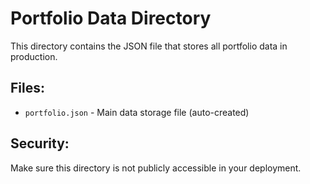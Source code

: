 # Portfolio Data Directory

This directory contains the JSON file that stores all portfolio data in production.

## Files:
- `portfolio.json` - Main data storage file (auto-created)

## Security:
Make sure this directory is not publicly accessible in your deployment.